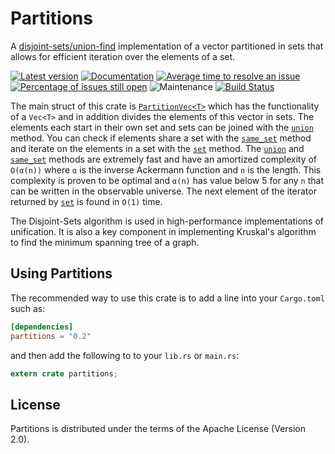# Partitions

A [disjoint-sets/union-find] implementation of a vector partitioned in sets that
allows for efficient iteration over the elements of a set.

[![Latest version](https://img.shields.io/crates/v/partitions.svg)](https://crates.io/crates/partitions)
[![Documentation](https://docs.rs/partitions/badge.svg)](https://docs.rs/partitions)
[![Average time to resolve an issue](http://isitmaintained.com/badge/resolution/DDOtten/partitions.svg)](http://isitmaintained.com/project/DDOtten/partitions "Average time to resolve an issue")
[![Percentage of issues still open](http://isitmaintained.com/badge/open/DDOtten/partitions.svg)](http://isitmaintained.com/project/DDOtten/partitions "Percentage of issues still open")
![Maintenance](https://img.shields.io/badge/maintenance-actively--developed-brightgreen.svg)
[![Build Status](https://travis-ci.org/DDOtten/partitions.svg?branch=master)](https://travis-ci.org/DDOtten/partitions)

The main struct of this crate is [`PartitionVec<T>`] which has the functionality
of a `Vec<T>` and in addition divides the elements of this vector in sets.
The elements each start in their own set and sets can be joined with the
[`union`] method.
You can check if elements share a set with the [`same_set`] method and iterate
on the elements in a set with the [`set`] method.
The [`union`] and [`same_set`] methods are extremely fast and have an amortized
complexity of `O(α(n))` where `α` is the inverse Ackermann function and `n` is
the length.
This complexity is proven to be optimal and `α(n)` has value below 5 for any `n`
that can be written in the observable universe.
The next element of the iterator returned by [`set`] is found in `O(1)` time.

The Disjoint-Sets algorithm is used in high-performance implementations of
unification.
It is also a key component in implementing Kruskal's algorithm to find the
minimum spanning tree of a graph.

[disjoint-sets/union-find]: https://en.wikipedia.org/wiki/Disjoint-set_data_structure
[`PartitionVec<T>`]: https://docs.rs/partitions/0.2.0/partitions/partition_vec/struct.PartitionVec.html
[`union`]: https://docs.rs/partitions/0.2.0/partitions/partition_vec/struct.PartitionVec.html#method.union
[`same_set`]: https://docs.rs/partitions/0.2.0/partitions/partition_vec/struct.PartitionVec.html#method.same_set
[`set`]: https://docs.rs/partitions/0.2.0/partitions/partition_vec/struct.PartitionVec.html#method.set
[`make_singleton`]: https://docs.rs/partitions/0.2.0/partitions/partition_vec/struct.PartitionVec.html#method.make_singleton

## Using Partitions

The recommended way to use this crate is to add a line into your `Cargo.toml`
such as:

```toml
[dependencies]
partitions = "0.2"
```

and then add the following to to your `lib.rs` or `main.rs`:

```rust
extern crate partitions;
```

## License

Partitions is distributed under the terms of the Apache License (Version 2.0).
